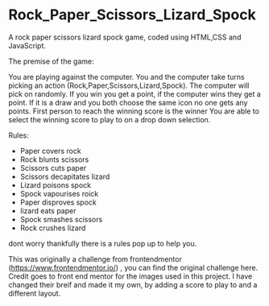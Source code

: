 # Rock_Paper_Scissors_Lizard_Spock
A rock paper scissors lizard spock game, coded using HTML,CSS and JavaScript.

The premise of the game:

You are playing against the computer.
You and the computer take turns picking an action (Rock,Paper,Scissors,Lizard,Spock). The computer will pick on randomly.
If you win you get a point, if the computer wins they get a point. If it is a draw and you both choose the same icon no one gets any points.
First person to reach the winning score is the winner
You are able to select the winning score to play to on a drop down selection.

Rules:

- Paper covers rock
- Rock blunts scissors
- Scissors cuts paper
- Scissors decapitates lizard
- Lizard poisons spock
- Spock vapourises roick
- Paper disproves spock
- lizard eats paper
- Spock smashes scissors
- Rock crushes lizard

dont worry thankfully there is a rules pop up to help you.



This was originally a challenge from frontendmentor (https://www.frontendmentor.io/) , you can find the original challenge here. Credit goes to front end mentor for the images used in this project.  I have changed their breif and made it my own, by adding a score to play to and a different layout.
